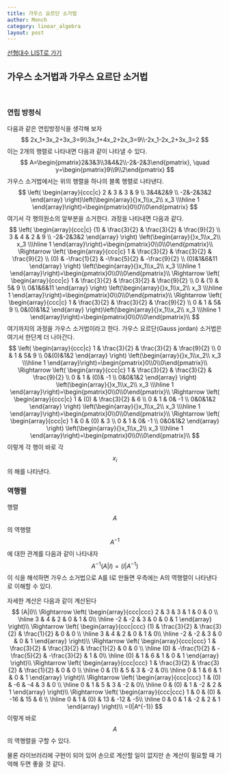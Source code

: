 ```yaml
---
title: 가우스 요르단 소거법
author: Monch
category: linear_algebra
layout: post
---
```


[선형대수 LIST로 가기](https://songminkee.github.io//linear_algebra/2030/05/03/list.html)

 

  

 <h2><b>가우스 소거법과 가우스 요르단 소거법</b></h2>

 <br>

<h3><b>연립 방정식</b></h3>

다음과 같은 연립방정식을 생각해 보자
$$
2x_1+3x_2+3x_3=9\\3x_1+4x_2+2x_3=9\\-2x_1-2x_2+3x_3=2
$$
이는 2개의 행렬로 나타내면 다음과 같이 나타낼 수 있다.
$$
A=\begin{pmatrix}2&3&3\\3&4&2\\-2&-2&3\end{pmatrix},  \quad y=\begin{pmatrix}9\\9\\2\end{pmatrix}
$$
가우스 소거법에서는 위의 행렬을 하나의 블록 행렬로 나타낸다.
$$
\left(
  \begin{array}{ccc|c}
  2 & 3 & 3 & 9 \\
  3&4&2&9 \\
  -2&-2&3&2
\end{array} \right)\left(\begin{array}{}x_1\\x_2\\ x_3 \\\hline 1 \end{array}\right)=\begin{pmatrix}0\\0\\0\end{pmatrix}
$$
여기서 각 행의원소의 앞부분을 소거한다. 과정을 나타내면 다음과 같다.
$$
\left(
  \begin{array}{ccc|c}
  (1) & \frac{3}{2} & \frac{3}{2} & \frac{9}{2} \\
  3 & 4 & 2 & 9 \\
  -2&-2&3&2
\end{array} \right) \left(\begin{array}{}x_1\\x_2\\ x_3 \\\hline 1 \end{array}\right)=\begin{pmatrix}0\\0\\0\end{pmatrix}\\
\Rightarrow
\left(
  \begin{array}{ccc|c}
  1 & \frac{3}{2} & \frac{3}{2} & \frac{9}{2} \\
  (0) & -\frac{1}{2} & -\frac{5}{2} & -\frac{9}{2} \\
  (0)&1&6&11
\end{array} \right) \left(\begin{array}{}x_1\\x_2\\ x_3 \\\hline 1 \end{array}\right)=\begin{pmatrix}0\\0\\0\end{pmatrix}\\
\Rightarrow 
\left(
  \begin{array}{ccc|c}
  1 & \frac{3}{2} & \frac{3}{2} & \frac{9}{2} \\
  0 & (1) & 5& 9 \\
  0&1&6&11
\end{array} \right) \left(\begin{array}{}x_1\\x_2\\ x_3 \\\hline 1 \end{array}\right)=\begin{pmatrix}0\\0\\0\end{pmatrix}\\
\Rightarrow 
\left(
  \begin{array}{ccc|c}
  1 & \frac{3}{2} & \frac{3}{2} & \frac{9}{2} \\
  0 & 1 & 5& 9 \\
  0&(0)&1&2
\end{array} \right)\left(\begin{array}{}x_1\\x_2\\ x_3 \\\hline 1 \end{array}\right)=\begin{pmatrix}0\\0\\0\end{pmatrix}\\
$$
여기까지의 과정을 가우스 소거법이라고 한다. 가우스 요르단(Gauss jordan) 소거법은 여기서 한단계 더 나아간다.
$$
\left(
  \begin{array}{ccc|c}
  1 & \frac{3}{2} & \frac{3}{2} & \frac{9}{2} \\
  0 & 1 & 5& 9 \\
  0&(0)&1&2
\end{array} \right) \left(\begin{array}{}x_1\\x_2\\ x_3 \\\hline 1 \end{array}\right)=\begin{pmatrix}0\\0\\0\end{pmatrix}\\
\Rightarrow 
\left(
  \begin{array}{ccc|c}
  1 & \frac{3}{2} & \frac{3}{2} & \frac{9}{2} \\
  0 & 1 & (0)& -1 \\
  0&0&1&2
\end{array} \right) \left(\begin{array}{}x_1\\x_2\\ x_3 \\\hline 1 \end{array}\right)=\begin{pmatrix}0\\0\\0\end{pmatrix}\\
\Rightarrow 
\left(
  \begin{array}{ccc|c}
  1 & (0) & \frac{3}{2} & 6 \\
  0 & 1 & 0& -1 \\
  0&0&1&2
\end{array} \right) \left(\begin{array}{}x_1\\x_2\\ x_3 \\\hline 1 \end{array}\right)=\begin{pmatrix}0\\0\\0\end{pmatrix}\\
\Rightarrow 
\left(
  \begin{array}{ccc|c}
  1 & 0 & (0) & 3 \\
  0 & 1 & 0& -1 \\
  0&0&1&2
\end{array} \right) \left(\begin{array}{}x_1\\x_2\\ x_3 \\\hline 1 \end{array}\right)=\begin{pmatrix}0\\0\\0\end{pmatrix}\\
$$
이렇게 각 행이 바로 각 $$x_{i}$$의 해를 나타낸다.



<h3><b>역행렬</b></h3>

행렬 $$A$$의 역행렬 $$A^{-1}$$에 대한 관계를 다음과 같이 나타내자
$$
A^{-1}(A|I)=(I|A^{-1})
$$
이 식을 해석하면 가우스 소거법으로 A를 I로 만들면 우측에는 A의 역행렬이 나타낸다로 이해할 수 있다.

자세한 계산은 다음과 같이 계산된다
$$
(A|I)\\
\Rightarrow 
\left(
  \begin{array}{ccc|ccc}
  2 & 3 & 3 & 1 & 0 & 0 \\
  \hline
  3 & 4 & 2 & 0 & 1 & 0\\
  \hline
  -2 & -2 & 3 & 0 & 0 & 1
\end{array} \right)\\
\Rightarrow 
\left(
  \begin{array}{ccc|ccc}
  (1) & \frac{3}{2} & \frac{3}{2} & \frac{1}{2} & 0 & 0 \\
  \hline
  3 & 4 & 2 & 0 & 1 & 0\\
  \hline
  -2 & -2 & 3 & 0 & 0 & 1
\end{array} \right)\\
\Rightarrow 
\left(
  \begin{array}{ccc|ccc}
  1 & \frac{3}{2} & \frac{3}{2} & \frac{1}{2} & 0 & 0 \\
  \hline
  (0) & -\frac{1}{2} & -\frac{5}{2} & -\frac{3}{2} & 1 & 0\\
  \hline
  (0) & 1 & 6 & 1 & 0 & 1
\end{array} \right)\\
\Rightarrow 
\left(
  \begin{array}{ccc|ccc}
  1 & \frac{3}{2} & \frac{3}{2} & \frac{1}{2} & 0 & 0 \\
  \hline
  0 & (1) & 5 & 3 & -2 & 0\\
  \hline
  0 & 1 & 6 & 1 & 0 & 1
\end{array} \right)\\
\Rightarrow 
\left(
  \begin{array}{ccc|ccc}
  1 & (0) & -6 & -4 & 3 & 0 \\
  \hline
  0 & 1 & 5 & 3 & -2 & 0\\
  \hline
  0 & (0) & 1 & -2 & 2 & 1
\end{array} \right)\\
\Rightarrow 
\left(
  \begin{array}{ccc|ccc}
  1 & 0 & (0) & -16 & 15 & 6 \\
  \hline
  0 & 1 & (0) & 13 & -12 & -5\\
  \hline
  0 & 0 & 1 & -2 & 2 & 1
\end{array} \right)\\
=(I|A^{-1})
$$
이렇게 바로 $$A$$의 역행렬을 구할 수 있다.

물론 라이브러리에 구현이 되어 있어 손으로 계산할 일이 없지만 손 계산이 필요할 때 기억해 두면 좋을 것 같다.

